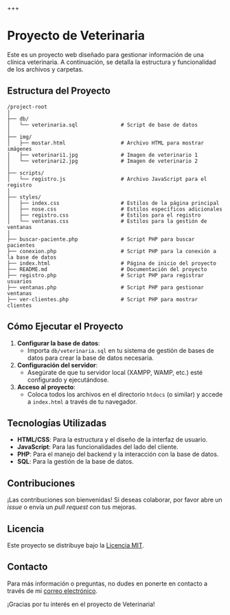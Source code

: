 +++
# Proyecto de Veterinaria

Este es un proyecto web diseñado para gestionar información de una clínica veterinaria. A continuación, se detalla la estructura y funcionalidad de los archivos y carpetas.

## Estructura del Proyecto

```
/project-root
│
├── db/
│   └── veterinaria.sql              # Script de base de datos
│
├── img/
│   ├── mostar.html                  # Archivo HTML para mostrar imágenes
│   ├── veterinari1.jpg              # Imagen de veterinario 1
│   └── veterinari2.jpg              # Imagen de veterinario 2
│
├── scripts/
│   └── registro.js                  # Archivo JavaScript para el registro
│
├── styles/
│   ├── index.css                    # Estilos de la página principal
│   ├── nose.css                     # Estilos específicos adicionales
│   ├── registro.css                 # Estilos para el registro
│   └── ventanas.css                 # Estilos para la gestión de ventanas
│
├── buscar-paciente.php              # Script PHP para buscar pacientes
├── conexion.php                     # Script PHP para la conexión a la base de datos
├── index.html                       # Página de inicio del proyecto
├── README.md                        # Documentación del proyecto
├── registro.php                     # Script PHP para registrar usuarios
├── ventanas.php                     # Script PHP para gestionar ventanas
├── ver-clientes.php                 # Script PHP para mostrar clientes
```

## Cómo Ejecutar el Proyecto

1. **Configurar la base de datos**:
   - Importa `db/veterinaria.sql` en tu sistema de gestión de bases de datos para crear la base de datos necesaria.
2. **Configuración del servidor**:
   - Asegúrate de que tu servidor local (XAMPP, WAMP, etc.) esté configurado y ejecutándose.
3. **Acceso al proyecto**:
   - Coloca todos los archivos en el directorio `htdocs` (o similar) y accede a `index.html` a través de tu navegador.

## Tecnologías Utilizadas

- **HTML/CSS**: Para la estructura y el diseño de la interfaz de usuario.
- **JavaScript**: Para las funcionalidades del lado del cliente.
- **PHP**: Para el manejo del backend y la interacción con la base de datos.
- **SQL**: Para la gestión de la base de datos.

## Contribuciones

¡Las contribuciones son bienvenidas! Si deseas colaborar, por favor abre un *issue* o envía un *pull request* con tus mejoras.

## Licencia

Este proyecto se distribuye bajo la [Licencia MIT](LICENSE).

## Contacto

Para más información o preguntas, no dudes en ponerte en contacto a través de mi [correo electrónico](mailto:tu_email@ejemplo.com).

¡Gracias por tu interés en el proyecto de Veterinaria!
```
